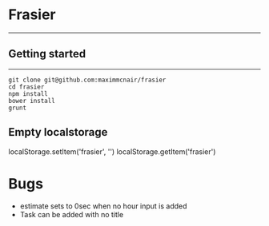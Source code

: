 # Frasier
---

## Getting started
---

```
git clone git@github.com:maximmcnair/frasier
cd frasier
npm install
bower install
grunt
```

## Empty localstorage

localStorage.setItem('frasier', '')
localStorage.getItem('frasier')


# Bugs
- estimate sets to 0sec when no hour input is added
- Task can be added with no title
